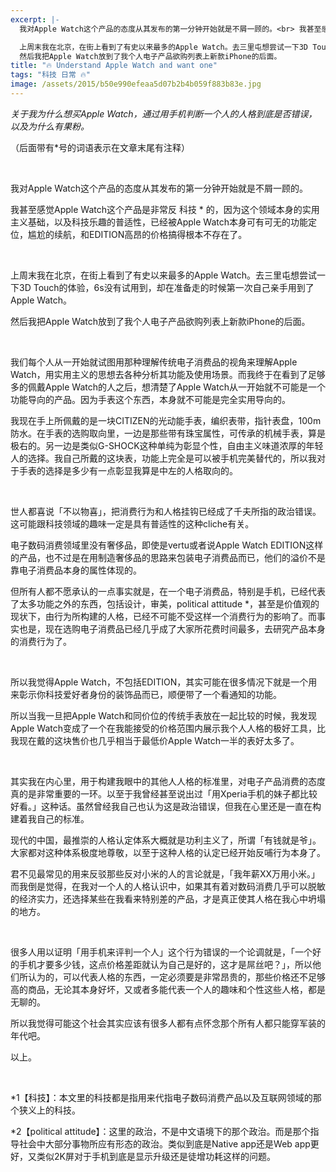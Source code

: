 ```yaml
---
excerpt: |-
  我对Apple Watch这个产品的态度从其发布的第一分钟开始就是不屑一顾的。<br> 我甚至感觉Apple Watch这个产品是非常反科技的，因为这个领域本身的实用主义基础，以及科技乐趣的普适性，已经被Apple Watch本身可有可无的功能定位，尴尬的续航，和EDITION高昂的价格搞得根本不存在了。

  上周末我在北京，在街上看到了有史以来最多的Apple Watch。去三里屯想尝试一下3D Touch的体验，6s没有试用到，却在准备走的时候第一次自己亲手用到了Apple Watch。  
  然后我把Apple Watch放到了我个人电子产品欲购列表上新款iPhone的后面。
title: "🔥 Understand Apple Watch and want one"
tags: "科技 日常 🔥"
image: /assets/2015/b50e990efeaa5d07b2b4b059f883b83e.jpg
---
```


_关于我为什么想买Apple Watch，通过用手机判断一个人的人格到底是否错误，以及为什么有果粉。_

（后面带有*号的词语表示在文章末尾有注释）

<br>

我对Apple Watch这个产品的态度从其发布的第一分钟开始就是不屑一顾的。

我甚至感觉Apple Watch这个产品是非常反 科技 * 的，因为这个领域本身的实用主义基础，以及科技乐趣的普适性，已经被Apple Watch本身可有可无的功能定位，尴尬的续航，和EDITION高昂的价格搞得根本不存在了。

<br>

上周末我在北京，在街上看到了有史以来最多的Apple Watch。去三里屯想尝试一下3D Touch的体验，6s没有试用到，却在准备走的时候第一次自己亲手用到了Apple Watch。

然后我把Apple Watch放到了我个人电子产品欲购列表上新款iPhone的后面。

<br>

我们每个人从一开始就试图用那种理解传统电子消费品的视角来理解Apple Watch，用实用主义的思想去各种分析其功能及使用场景。而我终于在看到了足够多的佩戴Apple Watch的人之后，想清楚了Apple Watch从一开始就不可能是一个功能导向的产品。因为手表这个东西，本身就不可能是完全实用导向的。

我现在手上所佩戴的是一块CITIZEN的光动能手表，编织表带，指针表盘，100m防水。在手表的选购取向里，一边是那些带有珠宝属性，可传承的机械手表，算是极右的。另一边是类似G-SHOCK这种单纯为彰显个性，自由主义味道浓厚的年轻人的选择。我自己所戴的这块表，功能上完全是可以被手机完美替代的，所以我对于手表的选择是多少有一点彰显我算是中左的人格取向的。

<br>

世人都喜说「不以物喜」，把消费行为和人格挂钩已经成了千夫所指的政治错误。这可能跟科技领域的趣味一定是具有普适性的这种cliche有关。

电子数码消费领域里没有奢侈品，即使是vertu或者说Apple Watch EDITION这样的产品，也不过是在用制造奢侈品的思路来包装电子消费品而已，他们的溢价不是靠电子消费品本身的属性体现的。

但所有人都不愿承认的一点事实就是，在一个电子消费品，特别是手机，已经代表了太多功能之外的东西，包括设计，审美，political attitude *，甚至是价值观的现状下，由行为所构建的人格，已经不可能不受这样一个消费行为的影响了。而事实也是，现在选购电子消费品已经几乎成了大家所花费时间最多，去研究产品本身的消费行为了。

<br>

所以我觉得Apple Watch，不包括EDITION，其实可能在很多情况下就是一个用来彰示你科技爱好者身份的装饰品而已，顺便带了一个看通知的功能。

所以当我一旦把Apple Watch和同价位的传统手表放在一起比较的时候，我发现Apple Watch变成了一个在我能接受的价格范围内展示我个人人格的极好工具，比我现在戴的这块售价也几乎相当于最低价Apple Watch一半的表好太多了。

<br>

其实我在内心里，用于构建我眼中的其他人人格的标准里，对电子产品消费的态度真的是非常重要的一环。以至于我曾经甚至说出过「用Xperia手机的妹子都比较好看。」这种话。虽然曾经我自己也认为这是政治错误，但我在心里还是一直在构建着我自己的标准。

现代的中国，最推崇的人格认定体系大概就是功利主义了，所谓「有钱就是爷」。大家都对这种体系极度地尊敬，以至于这种人格的认定已经开始反哺行为本身了。

君不见最常见的用来反驳那些反对小米的人的言论就是，「我年薪XX万用小米。」而我倒是觉得，在我对一个人的人格认识中，如果其有着对数码消费几乎可以脱敏的经济实力，还选择某些在我看来特别差的产品，才是真正使其人格在我心中坍塌的地方。

<br>

很多人用以证明「用手机来评判一个人」这个行为错误的一个论调就是，「一个好的手机才要多少钱，这点价格差距就认为自己是好的，这才是屌丝吧？」，所以他们所认为的，可以代表人格的东西，一定必须要是非常昂贵的，那些价格还不足够高的商品，无论其本身好坏，又或者多能代表一个人的趣味和个性这些人格，都是无聊的。

所以我觉得可能这个社会其实应该有很多人都有点怀念那个所有人都只能穿军装的年代吧。

以上。

<br>

*1【科技】：本文里的科技都是指用来代指电子数码消费产品以及互联网领域的那个狭义上的科技。

*2【political attitude】：这里的政治，不是中文语境下的那个政治。而是那个指导社会中大部分事物所应有形态的政治。类似到底是Native app还是Web app更好，又类似2K屏对于手机到底是显示升级还是徒增功耗这样的问题。
